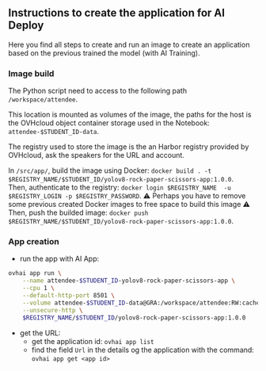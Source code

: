 ## Instructions to create the application for AI Deploy

Here you find all steps to create and run an image to create an application based on the previous trained the model (with AI Training).

### Image build

The Python script need to access to the following path `/workspace/attendee`.

This location is mounted as volumes of the image, the paths for the host is the OVHcloud object container storage used in the Notebook: `attendee-$STUDENT_ID-data`.

The registry used to store the image is the an Harbor registry provided by OVHcloud, ask the speakers for the URL and account.

In `/src/app/`, build the image using Docker: `docker build . -t $REGISTRY_NAME/$STUDENT_ID/yolov8-rock-paper-scissors-app:1.0.0`.  
Then, authenticate to the registry: `docker login $REGISTRY_NAME  -u $REGISTRY_LOGIN -p $REGISTRY_PASSWORD`.
⚠️ Perhaps you have to remove some previous created Docker images to free space to build this image ⚠️
Then, push the builded image: `docker push $REGISTRY_NAME/$STUDENT_ID/yolov8-rock-paper-scissors-app:1.0.0`.

### App creation

 - run the app with AI App:

```bash
ovhai app run \
	--name attendee-$STUDENT_ID-yolov8-rock-paper-scissors-app \
	--cpu 1 \
	--default-http-port 8501 \
	--volume attendee-$STUDENT_ID-data@GRA:/workspace/attendee:RW:cache \
	--unsecure-http \
	$REGISTRY_NAME/$STUDENT_ID/yolov8-rock-paper-scissors-app:1.0.0
```
- get the URL:
	- get the application id: `ovhai app list` 
	- find the field `Url` in the details og the application with the command: `ovhai app get <app id>`
	

